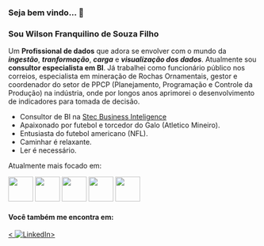 ### Seja bem vindo... 👋

###  Sou Wilson Franquilino de Souza Filho
Um **Profissional de dados** que adora se envolver com o mundo da ***ingestão***, ***tranformação***, ***carga*** e ***visualização dos dados***. Atualmente sou **consultor especialista em BI**. Já trabalhei como funcionário público nos correios, especialista em mineração de Rochas Ornamentais, gestor e coordenador do setor de PPCP (Planejamento, Programação e Controle da Produção) na indústria, onde por longos anos aprimorei o desenvolvimento de indicadores para tomada de decisão.

- Consultor de BI na [Stec Business Inteligence](https://stecinf.com.br/)
- Apaixonado por futebol e torcedor do Galo (Atletico Mineiro).
- Entusiasta do futebol americano (NFL).
- Caminhar é relaxante.
- Ler é necessário.

Atualmente mais focado em:
<div style="display: inline">
<img width='50' heght='50' src="https://cdn.jsdelivr.net/gh/devicons/devicon/icons/python/python-original-wordmark.svg" />
<img width='50' heght='50' src="https://cdn.jsdelivr.net/gh/devicons/devicon/icons/mysql/mysql-original-wordmark.svg" />
<img width='50' heght='50' src="https://cdn.jsdelivr.net/gh/devicons/devicon/icons/postgresql/postgresql-original-wordmark.svg" />
<img width='50' heght='50' src="https://cdn.jsdelivr.net/gh/devicons/devicon/icons/sqlalchemy/sqlalchemy-original-wordmark.svg" />
<img width='50' heght='50' src="https://cdn.jsdelivr.net/gh/devicons/devicon/icons/sqlite/sqlite-original-wordmark.svg" />

#### Você também me encontra em: ####

<a href= "https://www.linkedin.com/in/wilson-franquilino-55879a18a?lipi=urn%3Ali%3Apage%3Ad_flagship3_profile_view_base_contact_details%3BbbdmDS6iTJKuEC6RhBNuIg%3D%3D"><  ![LinkedIn](https://img.shields.io/badge/linkedin-%230077B5.svg?style=for-the-badge&logo=linkedin&logoColor=white)> </a>

